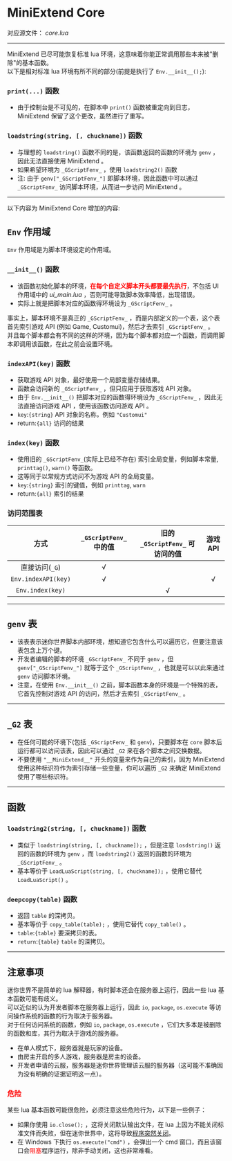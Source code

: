 # MiniExtend Core
对应源文件： *core.lua*  

---

MiniExtend 已尽可能恢复标准 lua 环境，这意味着你能正常调用那些本来被"删除"的基本函数。  
以下是相对标准 lua 环境有所不同的部分(前提是执行了 `Env.__init__();`):  
### `print(...)` 函数
- 由于控制台是不可见的，在脚本中 `print()` 函数被重定向到日志， MiniExtend 保留了这个更改，虽然进行了重写。  

### `loadstring(string, [, chuckname])` 函数
- 与理想的 `loadstring()` 函数不同的是，该函数返回的函数的环境为 `genv` ，因此无法直接使用 MiniExtend 。  
- 如果希望环境为 `_GScriptFenv_` ，使用 `loadstring2()` 函数
- 注: 由于 `genv["_GScriptFenv_"]` 即脚本环境，因此函数中可以通过 `_GScriptFenv_` 访问脚本环境，从而进一步访问 MiniExtend 。  

---

以下内容为 MiniExtend Core 增加的内容:  

## `Env` 作用域
`Env` 作用域是为脚本环境设定的作用域。  

### `__init__()` 函数
- 该函数初始化脚本的环境，<b style="color:red;">在每个自定义脚本开头都要最先执行</b>，不包括 UI 作用域中的 *ui_main.lua* ，否则可能导致脚本效率降低，出现错误。  
- 实际上就是把脚本对应的函数得环境设为 `_GScriptFenv_` 。  

事实上，脚本环境不是真正的 `_GScriptFenv_` ，而是内部定义的一个表，这个表首先索引游戏 API (例如 Game, Customui)，然后才去索引 `_GScriptFenv_` 。  
并且每个脚本都会有不同的这样的环境，因为每个脚本都对应一个函数，而调用脚本即调用该函数，在此之前会设置环境。  

### `indexAPI(key)` 函数
- 获取游戏 API 对象，最好使用一个局部变量存储结果。  
- 函数会访问新的 `_GScriptFenv_` ，但只应用于获取游戏 API 对象。  
- 由于 `Env.__init__()` 把脚本对应的函数得环境设为 `_GScriptFenv_` ，因此无法直接访问游戏 API ，使用该函数访问游戏 API 。  
- `key`:`{string}` API 对象的名称，例如 `"Customui"`
- return:`{all}` 访问的结果  

### `index(key)` 函数
- 使用旧的 `_GScriptFenv_`(实际上已经不存在) 索引全局变量，例如脚本常量, `printtag()`, `warn()` 等函数。  
- 这等同于以常规方式访问不为游戏 API 的全局变量。  
- `key`:`{string}` 索引的键值，例如 `printtag`, `warn`
- return:`{all}` 索引的结果

### 访问范围表
| 方式 | `_GScriptFenv_` 中的值 | 旧的 `_GScriptFenv_` 可访问的值 | 游戏 API
| :-: | :-: | :-: | :-: |
| 直接访问(`_G`) | √ | | |
| `Env.indexAPI(key)` | √ | | √ |
| `Env.index(key)` | | √ | |

---


## `genv` 表
- 该表表示迷你世界脚本内部环境，想知道它包含什么可以遍历它，但要注意该表包含上万个键。  
- 开发者编辑的脚本的环境 `_GScriptFenv_` 不同于 `genv` ，但 `genv["_GScriptFenv_"]` 就等于这个 `_GScriptFenv_` ，也就是可以以此来通过 `genv` 访问脚本环境。  
- 注意，在使用 `Env.__init__()` 之前，脚本函数本身的环境是一个特殊的表，它首先控制对游戏 API 的访问，然后才去索引 `_GScriptFenv_` 。  

---

## `_G2` 表
- 在任何可能的环境下(包括 `_GScriptFenv_` 和 `genv`)，只要脚本在 `core` 脚本后运行都可以访问该表，因此可以通过 `_G2` 来在各个脚本之间交换数据。  
- 不要使用 `"__MiniExtend__"` 开头的变量来作为自己的索引，因为 MiniExtend 使用这种标识符作为索引存储一些变量，你可以遍历 `_G2` 来确定 MiniExtend 使用了哪些标识符。  

---
## 函数

### `loadstring2(string, [, chuckname])` 函数
- 类似于 `loadstring(string, [, chuckname]);` ，但是注意 `losdstring()` 返回的函数的环境为 `genv` ，而 `loadstring2()` 返回的函数的环境为 `_GScriptFenv_` 。  
- 基本等价于 `LoadLuaScript(string, [, chuckname]);` ，使用它替代 `LoadLuaScript()` 。  

### `deepcopy(table)` 函数
- 返回 `table` 的深拷贝。  
- 基本等价于 `copy_table(table);` ，使用它替代 `copy_table()` 。  
- `table`:`{table}` 要深拷贝的表。  
- `return`:`{table}` `table` 的深拷贝。  

---

## 注意事项
迷你世界不是简单的 lua 解释器，有时脚本还会在服务器上运行，因此一些 lua 基本函数可能有歧义。  
可以近似的认为开发者脚本在服务器上运行，因此 `io`, `package`, `os.execute` 等访问操作系统的函数的行为取决于服务器。  
对于任何访问系统的函数，例如 `io`, `package`, `os.execute` ，它们大多本是被删除的函数和库，其行为取决于游戏的服务器。

- 在单人模式下，服务器就是玩家的设备。  
- 由房主开启的多人游戏，服务器是房主的设备。  
- 开发者申请的云服，服务器是迷你世界管理该云服的服务器（这可能不准确因为没有明确的证据证明这一点）。  

<h3 style="color:red;">危险</h3>
某些 lua 基本函数可能很危险，必须注意这些危险行为，以下是一些例子：  

- 如果你使用 `io.close();` ，这将关闭默认输出文件，在 lua 上因为不能关闭标准文件而失败，但在迷你世界中，这将导致<u title="这似乎会使游戏保存，再次打开地图仍是玩法模式，然后继续关闭……所以请使用编辑模式打开">程序突然关闭</u>。  
- 在 Windows 下执行 `os.execute("cmd")` ，会弹出一个 cmd 窗口，而且该窗口会<span style="color:red;">阻塞</span>程序运行，除非手动关闭，这也非常难看。  
